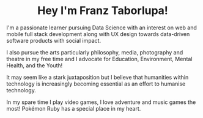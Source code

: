 <h1 align="center">
  Hey I'm Franz Taborlupa!
</h1>

I'm a passionate learner pursuing Data Science with an interest on web and mobile full stack development along with UX design towards data-driven software products with social impact.

I also pursue the arts particularly philosophy, media, photography and theatre in my free time and I advocate for Education, Environment, Mental Health, and the Youth!

It may seem like a stark juxtaposition but I believe that humanities within technology is increasingly becoming essential as an effort to humanise technology.

In my spare time I play video games, I love adventure and music games the most! Pokémon Ruby has a special place in my heart. 
